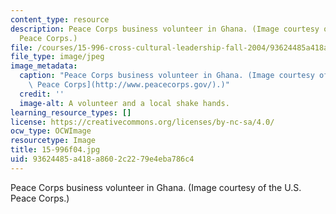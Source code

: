 ```yaml
---
content_type: resource
description: Peace Corps business volunteer in Ghana. (Image courtesy of the U.S.
  Peace Corps.)
file: /courses/15-996-cross-cultural-leadership-fall-2004/93624485a418a8602c2279e4eba786c4_15-996f04.jpg
file_type: image/jpeg
image_metadata:
  caption: "Peace Corps business volunteer in Ghana. (Image courtesy of the\_[U.S.\
    \ Peace Corps](http://www.peacecorps.gov/).)"
  credit: ''
  image-alt: A volunteer and a local shake hands.
learning_resource_types: []
license: https://creativecommons.org/licenses/by-nc-sa/4.0/
ocw_type: OCWImage
resourcetype: Image
title: 15-996f04.jpg
uid: 93624485-a418-a860-2c22-79e4eba786c4
---
```

Peace Corps business volunteer in Ghana. (Image courtesy of the U.S. Peace Corps.)
